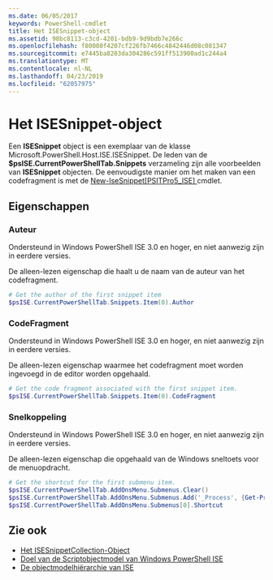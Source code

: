 ```yaml
---
ms.date: 06/05/2017
keywords: PowerShell-cmdlet
title: Het ISESnippet-object
ms.assetid: 98bc8113-c3cd-4201-bdb9-9d9bdb7e266c
ms.openlocfilehash: f80080f4207cf226fb7466c4842446d08c081347
ms.sourcegitcommit: e7445ba8203da304286c591ff513900ad1c244a4
ms.translationtype: MT
ms.contentlocale: nl-NL
ms.lasthandoff: 04/23/2019
ms.locfileid: "62057975"
---
```

# <a name="the-isesnippetobject"></a>Het ISESnippet-object

Een **ISESnippet** object is een exemplaar van de klasse Microsoft.PowerShell.Host.ISE.ISESnippet. De leden van de **$psISE.CurrentPowerShellTab.Snippets** verzameling zijn alle voorbeelden van **ISESnippet** objecten. De eenvoudigste manier om het maken van een codefragment is met de [New-IseSnippet&#91;PSITPro5_ISE&#93; ](https://technet.microsoft.com/library/0a6339a3-2683-4a8e-8929-90ad9a95c3e0) cmdlet.

## <a name="properties"></a>Eigenschappen

### <a name="author"></a>Auteur

Ondersteund in Windows PowerShell ISE 3.0 en hoger, en niet aanwezig zijn in eerdere versies.

De alleen-lezen eigenschap die haalt u de naam van de auteur van het codefragment.

```powershell
# Get the author of the first snippet item
$psISE.CurrentPowerShellTab.Snippets.Item(0).Author
```

### <a name="codefragment"></a>CodeFragment

Ondersteund in Windows PowerShell ISE 3.0 en hoger, en niet aanwezig zijn in eerdere versies.

De alleen-lezen eigenschap waarmee het codefragment moet worden ingevoegd in de editor worden opgehaald.

```powershell
# Get the code fragment associated with the first snippet item.
$psISE.CurrentPowerShellTab.Snippets.Item(0).CodeFragment
```

### <a name="shortcut"></a>Snelkoppeling

Ondersteund in Windows PowerShell ISE 3.0 en hoger, en niet aanwezig zijn in eerdere versies.

De alleen-lezen eigenschap die opgehaald van de Windows sneltoets voor de menuopdracht.

```powershell
# Get the shortcut for the first submenu item.
$psISE.CurrentPowerShellTab.AddOnsMenu.Submenus.Clear()
$psISE.CurrentPowerShellTab.AddOnsMenu.Submenus.Add('_Process', {Get-Process}, 'Alt+P')
$psISE.CurrentPowerShellTab.AddOnsMenu.Submenus[0].Shortcut
```

## <a name="see-also"></a>Zie ook

- [Het ISESnippetCollection-Object](The-ISESnippetCollection-Object.md)
- [Doel van de Scriptobjectmodel van Windows PowerShell ISE](purpose-of-the-windows-powershell-ise-scripting-object-model.md)
- [De objectmodelhiërarchie van ISE](The-ISE-Object-Model-Hierarchy.md)